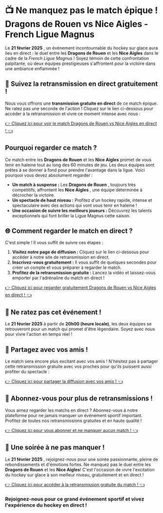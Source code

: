 # 📺 Ne manquez pas le match épique ! Dragons de Rouen vs Nice Aigles - French Ligue Magnus

Le **21 février 2025** , un événement incontournable du hockey sur glace aura lieu en direct : le duel entre les **Dragons de Rouen** et les **Nice Aigles** dans le cadre de la _French Ligue Magnus_ ! Soyez témoin de cette confrontation palpitante, où deux équipes prestigieuses s'affrontent pour la victoire dans une ambiance enflammée !

## 🎥 Suivez la retransmission en direct gratuitement !

Nous vous offrons une **transmission gratuite en direct** de ce match épique. Ne ratez pas une seconde de l'action ! Cliquez sur le lien ci-dessous pour accéder à la retransmission et vivre ce moment intense avec nous :

[👉 Cliquez ici pour voir le match Dragons de Rouen vs Nice Aigles en direct ! 👈](https://tinyurl.com/livestreamfreeo?st=Dragons+de+Rouen+vs+Nice+Aigles&si=gh)

## Pourquoi regarder ce match ?

Ce match entre les **Dragons de Rouen** et les **Nice Aigles** promet de vous tenir en haleine tout au long des 60 minutes de jeu. Les deux équipes sont prêtes à se donner à fond pour prendre l'avantage dans la ligue. Voici pourquoi vous devez absolument regarder :

- **Un match à suspense :** Les **Dragons de Rouen** , toujours très compétitifs, affrontent les **Nice Aigles** , une équipe déterminée à décrocher la victoire.
- **Un spectacle de haut niveau :** Profitez d'un hockey rapide, intense et spectaculaire avec des actions qui vont vous tenir en haleine !
- **Une occasion de suivre les meilleurs joueurs :** Découvrez les talents exceptionnels qui font briller la Ligue Magnus cette saison.

## 🌐 Comment regarder le match en direct ?

C'est simple ! Il vous suffit de suivre ces étapes :

1. **Visitez notre page de diffusion :** Cliquez sur le lien ci-dessous pour accéder à notre site de retransmission en direct.
2. **Inscrivez-vous gratuitement :** Il vous suffit de quelques secondes pour créer un compte et vous préparer à regarder le match.
3. **Profitez de la retransmission gratuite :** Lancez la vidéo et laissez-vous emporter par l'adrénaline du match en direct !

[👉 Cliquez ici pour regarder gratuitement Dragons de Rouen vs Nice Aigles en direct ! 👈](https://tinyurl.com/livestreamfreeo?st=Dragons+de+Rouen+vs+Nice+Aigles&si=gh)

## 📅 Ne ratez pas cet événement !

Le **21 février 2025** à partir de **20h00 (heure locale)**, les deux équipes se retrouveront pour un match qui promet d'être légendaire. Soyez avec nous pour vivre l'action en temps réel !

## 📣 Partagez avec vos amis !

Le match sera encore plus excitant avec vos amis ! N'hésitez pas à partager cette retransmission gratuite avec vos proches pour qu'ils puissent aussi profiter du spectacle :

[👉 Cliquez ici pour partager la diffusion avec vos amis ! 👈](https://tinyurl.com/livestreamfreeo?st=Dragons+de+Rouen+vs+Nice+Aigles&si=gh)

## 🔔 Abonnez-vous pour plus de retransmissions !

Vous aimez regarder les matchs en direct ? Abonnez-vous à notre plateforme pour ne jamais manquer un événement sportif important. Profitez de toutes nos retransmissions gratuites et en haute qualité !

[👉 Cliquez ici pour vous abonner et ne manquer aucun match ! 👈](https://tinyurl.com/livestreamfreeo?st=Dragons+de+Rouen+vs+Nice+Aigles&si=gh)

## 🏒 Une soirée à ne pas manquer !

Le **21 février 2025** , rejoignez-nous pour une soirée passionnante, pleine de rebondissements et d'émotions fortes. Ne manquez pas le duel entre les **Dragons de Rouen** et les **Nice Aigles**! C'est l'occasion de vivre l'excitation du hockey sur glace à son meilleur niveau, gratuitement et en direct !

[👉 Cliquez ici pour accéder à la retransmission gratuite du match ! 👈](https://tinyurl.com/livestreamfreeo?st=Dragons+de+Rouen+vs+Nice+Aigles&si=gh)

### Rejoignez-nous pour ce grand événement sportif et vivez l'expérience du hockey en direct !
